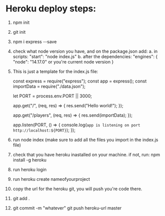 <h1>Heroku deploy steps:</h1>

1. npm init
2. git init
3. npm i express --save
4. check what node version you have, and on the package.json add:
   a. in scripts: "start": "node index.js"
   b. after the dependencies:
   "engines": {
   "node": "14.17.0" or you're current node version
   }
5. This is just a template for the index.js file:

   const express = require("express");
   const app = express();
   const importData = require("./data.json");

   let PORT = process.env.PORT || 3000;

   app.get("/", (req, res) => {
   res.send("Hello world!");
   });

   app.get("/players", (req, res) => {
   res.send(importData);
   });

   app.listen(PORT, () => {
   console.log(`app is listening on port http://localhost:${PORT}`);
   });

6. run node index (make sure to add all the files you import in the index.js file)
7. check that you have heroku inastalled on your machine. if not, run: npm install -g heroku
8. run heroku login
9. run heroku create nameofyourproject
10. copy the url for the heroku git, you will push you're code there.
11. git add .
12. git commit -m "whatever"
    git push heroku-url master
